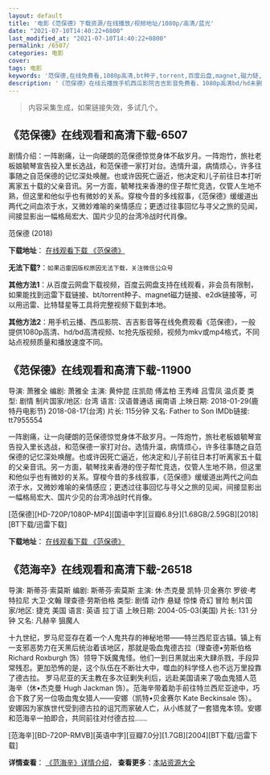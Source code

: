 ```yaml
---
layout: default
title: '电影《范保德》下载资源/在线播放/视频地址/1080p/高清/蓝光'
date: "2021-07-10T14:40:22+0800"
last_modified_at: "2021-07-10T14:40:22+0800"
permalink: /6507/
categories: 电影
cover:
tags: 电影
keywords: '范保德,在线免费看,1080p高清,bt种子,torrent,百度云盘,magnet,磁力链,迅雷下载资源'
description: '《范保德》在线云播放手机西瓜影院吉吉影音免费看，1080p高清bd/hd未删减完整版和tc抢先枪版，mkv/mp4格式，附带bt/torrent种子、magnet/磁力链、百度云盘、网盘资源迅雷下载链接'
---
```


>内容采集生成，如果链接失效，多试几个。


## 《范保德》在线观看和高清下载-6507

剧情介绍：一阵剧痛，让一向硬朗的范保德惊觉身体不敌岁月。一阵炮竹，旅社老板娘毓琴宣告投入里长选战，和范保德一家打对台。选情升温，病情烦心，许多往事随之自范保德的记忆深处唤醒。也或许因死亡逼近，他决定和儿子前往日本打听离家五十载的父亲音讯。另一方面，毓琴找来香港的侄子帮忙竞选，仅管人生地不熟，但这里和他似乎也有微妙的关系。穿梭今昔的多线叙事，《范保德》缓缓道出两代之间血浓于水，又微妙难喻的亲情感应；更透过往事回忆与寻父之旅的见闻，间接显影出一幅格局宏大、国片少见的台湾冷战时代肖像。


范保德 (2018)

**下载地址**： [在线观看下载 《范保德》](https://www.btbtdy.me/btdy/dy14817.html) 


**无法下载?**：`如果迅雷因版权原因无法下载，关注微信公众号 `

**其他方法1**：从百度云网盘下载视频，百度云网盘支持在线观看，非会员有限制，如果能找到迅雷下载链接、bt/torrent种子、magnet磁力链接、e2dk链接等，可以用迅雷、比特彗星等工具将完整视频下载到本地。

**其他方法2**：用手机云播、西瓜影院、吉吉影音等在线免费观看《范保德》，一般提供1080p高清、hd/bd高清视频、tc抢先版视频，视频为mkv或mp4格式，不同站点视频质量和播放速度不同。


## 《范保德》在线观看和高清下载-11900

导演: 萧雅全 编剧: 萧雅全 主演: 黄仲昆 庄凯勋 傅孟柏 王秀峰 吕雪凤 温贞菱 类型: 剧情 制片国家/地区: 台湾 语言: 汉语普通话 闽南语 上映日期: 2018-01-29(鹿特丹电影节) 2018-08-17(台湾) 片长: 115分钟 又名: Father to Son IMDb链接: tt7955554

一阵剧痛，让一向硬朗的范保德惊觉身体不敌岁月。一阵炮竹，旅社老板娘毓琴宣告投入里长选战，和范保德一家打对台。选情升温，病情烦心，许多往事随之自范保德的记忆深处唤醒。也或许因死亡逼近，他决定和儿子前往日本打听离家五十载的父亲音讯。另一方面，毓琴找来香港的侄子帮忙竞选，仅管人生地不熟，但这里和他似乎也有微妙的关系。穿梭今昔的多线叙事，《范保德》缓缓道出两代之间血浓于水，又微妙难喻的亲情感应；更透过往事回忆与寻父之旅的见闻，间接显影出一幅格局宏大、国片少见的台湾冷战时代肖像。


[范保德][HD-720P/1080P-MP4][国语中字][豆瓣6.8分][1.68GB/2.59GB][2018][BT下载/迅雷下载]

**下载地址**： [在线观看下载 《范保德》](https://www.btdx8.com/torrent/fbd_2018.html) 


## 《范海辛》在线观看和高清下载-26518

导演: 斯蒂芬·索莫斯 编剧: 斯蒂芬·索莫斯 主演: 休·杰克曼 凯特·贝金赛尔 罗彼·考特拉尼 大卫·文翰 理查德·劳斯伯格 类型: 剧情 动作 悬疑 惊悚 奇幻 冒险 制片国家/地区: 捷克 美国 语言: 英语 拉丁语 上映日期: 2004-05-03(美国) 片长: 131 分钟 又名: 凡赫辛 狙魔人

十九世纪，罗马尼亚存在着一个人鬼共存的神秘地带――特兰西尼亚古镇。镇上有一支邪恶势力在天黑后统治着该地区，那就是吸血鬼德古拉（理查德•劳斯伯格 Richard Roxburgh 饰）领导下妖魔鬼怪。他们一到日黑就出来大肆杀戮，手段异常残忍。更加恐怖的是，这个队伍在不断壮大中，噬血的科学怪人也不远万里投靠了德古拉。 罗马尼亚的天主教在多次征剿失利后，远赴美国请来了吸血鬼猎人范海辛（休•杰克曼 Hugh Jackman 饰）。范海辛带着助手前往特兰西尼亚途中，巧合下救了另一位吸血鬼女猎人――安娜（凯特•贝金赛尔 Kate Beckinsale 饰）。安娜因为家族世代受到德古拉的诅咒而家破人亡，从小练就了一套猎鬼本领。安娜和范海辛一拍即合，共同前往对付德古拉……


[范海辛][BD-720P-RMVB][英语中字][豆瓣7.0分][1.7GB][2004][BT下载/迅雷下载]

**详情查看**： [《范海辛》详情介绍](/movie/26518/)， **查看更多**：[本站资源大全](/movie/t/all/)

